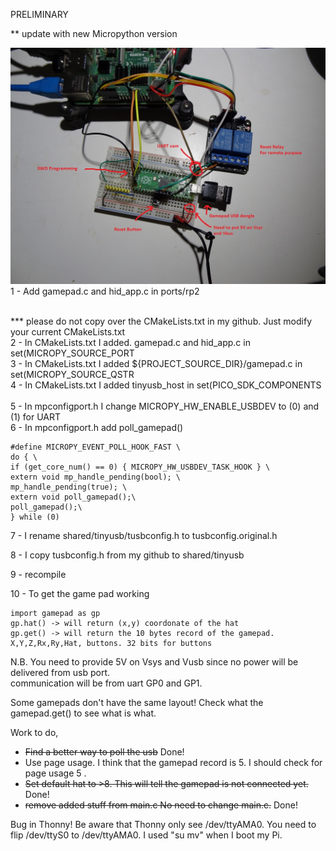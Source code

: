 PRELIMINARY 

** update with new Micropython version

<img src="Pico_gamepad.jpg">
1 - Add gamepad.c and hid_app.c in ports/rp2 <br><br>

*** please do not copy over the CMakeLists.txt in my github. Just modify your current CMakeLists.txt<br>
2 - In CMakeLists.txt I added. gamepad.c  and hid_app.c in set(MICROPY_SOURCE_PORT<br>
3 - In CMakeLists.txt I added ${PROJECT_SOURCE_DIR}/gamepad.c  in set(MICROPY_SOURCE_QSTR <br>
4 - In CMakeLists.txt I added tinyusb_host in set(PICO_SDK_COMPONENTS<br><br>
5 -  In mpconfigport.h I change MICROPY_HW_ENABLE_USBDEV to (0) and (1) for UART<br>
6 -  In mpconfigport.h add poll_gamepad() 

	#define MICROPY_EVENT_POLL_HOOK_FAST \
	do { \
	if (get_core_num() == 0) { MICROPY_HW_USBDEV_TASK_HOOK } \
	extern void mp_handle_pending(bool); \
	mp_handle_pending(true); \
	extern void poll_gamepad();\
	poll_gamepad();\
	} while (0)

7 -  I rename shared/tinyusb/tusbconfig.h  to  tusbconfig.original.h<br>

8 -  I copy tusbconfig.h from my github to shared/tinyusb<br>

9 - recompile<br>

10 - To get the game pad working

	import gamepad as gp
	gp.hat() -> will return (x,y) coordonate of the hat
	gp.get() -> will return the 10 bytes record of the gamepad. X,Y,Z,Rx,Ry,Hat, buttons. 32 bits for buttons
 
N.B. You need to provide 5V on Vsys and Vusb since no power will be delivered from usb port.<br>
communication will be from uart GP0 and GP1.

Some gamepads don't have the same layout! Check what the gamepad.get() to see what is what.

Work to do,<br>

- <s>Find a better way to poll the usb</s> Done!<br>
- Use page usage. I think that the gamepad record is 5. I should check for page usage 5 .<br>
- <s>Set default hat to >8. This will tell the gamepad is not connected yet.</s> Done!<br>
- <s>remove added stuff from main.c  No need to change main.c.</s> Done!

Bug in Thonny!  Be aware that Thonny only see /dev/ttyAMA0. You need to flip /dev/ttyS0 to /dev/ttyAMA0.  I used "su mv" when I boot my Pi.
